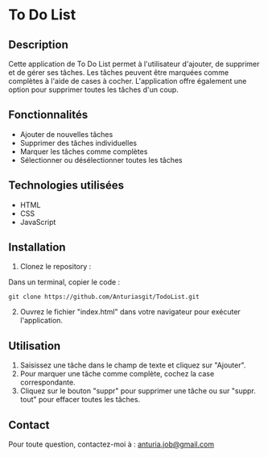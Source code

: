 # To Do List

## Description

Cette application de To Do List permet à l'utilisateur d'ajouter, de supprimer et de gérer ses tâches. Les tâches peuvent être marquées comme complètes à l'aide de cases à cocher. L'application offre également une option pour supprimer toutes les tâches d'un coup.

## Fonctionnalités

* Ajouter de nouvelles tâches
* Supprimer des tâches individuelles
* Marquer les tâches comme complètes
* Sélectionner ou désélectionner toutes les tâches

## Technologies utilisées

* HTML
* CSS
* JavaScript

## Installation

1. Clonez le repository :

Dans un terminal, copier le code : 

`git clone https://github.com/Anturiasgit/TodoList.git`

2. Ouvrez le fichier "index.html" dans votre navigateur pour exécuter l'application.

## Utilisation

1. Saisissez une tâche dans le champ de texte et cliquez sur "Ajouter".
2. Pour marquer une tâche comme complète, cochez la case correspondante.
3. Cliquez sur le bouton "suppr" pour supprimer une tâche ou sur "suppr. tout" pour effacer toutes les tâches.

## Contact
Pour toute question, contactez-moi à : anturia.job@gmail.com
